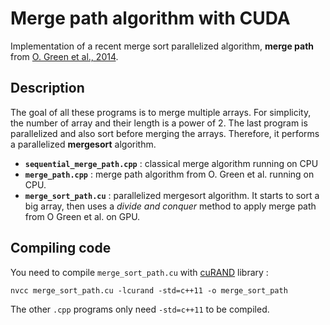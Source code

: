 # Merge path algorithm with CUDA
Implementation of a recent merge sort parallelized algorithm, **merge path** from [O. Green et al., 2014](http://citeseerx.ist.psu.edu/viewdoc/download?doi=10.1.1.307.6456&rep=rep1&type=pdf).

## Description

The goal of all these programs is to merge multiple arrays. For simplicity, the number of array and their length is a power of 2. The last program is parallelized and also sort before merging the arrays. Therefore, it performs a parallelized **mergesort** algorithm.

  - **`sequential_merge_path.cpp`** : classical merge algorithm running on CPU
  - **`merge_path.cpp`** : merge path algorithm from O. Green et al. running on CPU.
  - **`merge_sort_path.cu`** : parallelized mergesort algorithm. It starts to sort a big array, then uses a *divide and conquer* method to apply merge path from O Green et al. on GPU.

## Compiling code
You need to compile `merge_sort_path.cu` with [cuRAND](https://docs.nvidia.com/cuda/curand/index.html) library :

```console
nvcc merge_sort_path.cu -lcurand -std=c++11 -o merge_sort_path
```
The other `.cpp` programs only need `-std=c++11` to be compiled.
